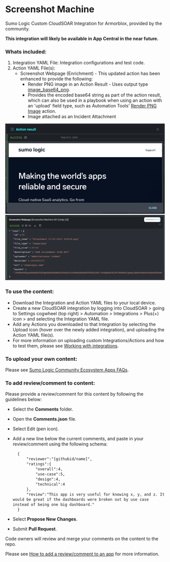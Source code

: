 # Screenshot Machine
Sumo Logic Custom CloudSOAR Integration for Armorblox, provided by the community. 

**This integration will likely be available in App Central in the near future.**

### Whats included:
1. Integration YAML File: Integration configurations and test code.
2. Action YAML File(s):
    - Screenshot Webpage (Enrichment) - This updated action has been enhanced to provide the following:
        - Render PNG image in an Action Result - Uses output type [image_base64_png](https://help-opensource.sumologic.com/docs/cloud-soar/cloud-soar-integration-framework/#added-more-output-type-for-action).
        - Provides the encoded base64 string as part of the action result, which can also be used in a playbook when using an action with an 'upload' field type, such as Automation Tools' [Render PNG Image](<../Automation-Tools/actions/Render PNG Image.yaml>) action.
        - Image attached as an Incident Attachment

![Example 1](reference_01.png)
![Example 1](reference_02.png)

### To use the content:
- Download the Integration and Action YAML files to your local device.
- Create a new CloudSOAR integration by logging into CloudSOAR > going to Settings cogwheel (top right) > Automation > Integrations > Plus(+) icon > and selecting the Integration YAML file.
- Add any Actions you downloaded to that Integration by selecting the Upload icon (hover over the newly added integration), and uploading the Action YAML file(s).
- For more information on uploading custom Integrations/Actions and how to test them, please see [Working with integrations](https://help-opensource.sumologic.com/docs/cloud-soar/cloud-soar-integration-framework/#working-with-integrations).

### To upload your own content:
Please see [Sumo Logic Community Ecosystem Apps FAQs](https://help.sumologic.com/docs/integrations/community-ecosystem-apps/#faq).

### To add review/comment to content:
Please provide a review/comment for this content by following the guidelines below:

- Select the **Comments** folder.
- Open the **Comments.json** file.
- Select Edit (pen icon).
- Add a new line below the current comments, and paste in your review/comment using the following schema:

        {
            "reviewer":"[githubid/name]",
            "ratings":{
                "overall":4,
                "use-case":5,
                "design":4,
                "technical":4
            },
            "review":"This app is very useful for knowing x, y, and z. It would be great if the dashboards were broken out by use case instead of being one big dashboard."
        }


- Select **Propose New Changes**.
- Submit **Pull Request**.

Code owners will review and merge your comments on the content to the repo.

Please see [How to add a review/comment to an app](https://help.sumologic.com/docs/integrations/community-ecosystem-apps/#how-do-i-add-a-reviewrating-to-an-app) for more information.